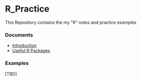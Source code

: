 # R_Practice

This Repository contains the my "R" notes and practice examples

### Documents

- [Introduction](docs/introduction.md)
- [Useful R Packages](docs/packages-list.md)

### Examples

[TBD]
